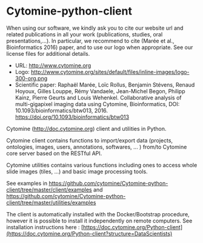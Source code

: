 # Cytomine-python-client

When using our software, we kindly ask you to cite our website url and related publications in all your work (publications, studies, oral presentations,...). In particular, we recommend to cite (Marée et al., Bioinformatics 2016) paper, and to use our logo when appropriate. See our license files for additional details.

- URL: http://www.cytomine.org
- Logo: http://www.cytomine.org/sites/default/files/inline-images/logo-300-org.png
- Scientific paper: Raphaël Marée, Loïc Rollus, Benjamin Stévens, Renaud Hoyoux, Gilles Louppe, Rémy Vandaele, Jean-Michel Begon, Philipp Kainz, Pierre Geurts and Louis Wehenkel. Collaborative analysis of multi-gigapixel imaging data using Cytomine, Bioinformatics, DOI: 10.1093/bioinformatics/btw013, 2016. https://doi.org/10.1093/bioinformatics/btw013


Cytomine (http://doc.cytomine.org) client and utilities in Python.

Cytomine client contains functions to import/export data (projects, ontologies, images, users, annotations, softwares, ... ) from/to Cytomine core server based on the RESTful API.

Cytomine utilities contains various functions including ones to access whole slide images (tiles, ...) and basic image processing tools.

See examples in https://github.com/cytomine/Cytomine-python-client/tree/master/client/examples and https://github.com/cytomine/Cytomine-python-client/tree/master/utilities/examples

The client is automatically installed with the Docker/Bootstrap procedure, however it is possible to install it independently on remote computers. See installation instructions here : [https://doc.cytomine.org/Python-client](https://doc.cytomine.org/Python-client?structure=DataScientists)

